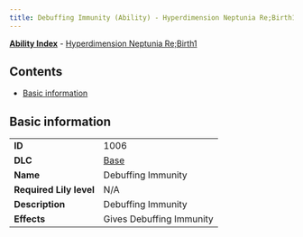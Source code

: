 ```yaml
---
title: Debuffing Immunity (Ability) - Hyperdimension Neptunia Re;Birth1
---
```


[**Ability Index**](/neptunia/rb1/ability/index.html) - [Hyperdimension Neptunia Re;Birth1](/neptunia/rb1)

## Contents

- [Basic information](#basic-information)

## Basic information

|   |   |
| -- | -- |
| **ID** | 1006 |
| **DLC** | [Base](/neptunia/rb1/dlc/1-base.html) |
| **Name** | Debuffing Immunity |
| **Required Lily level** | N/A |
| **Description** | Debuffing Immunity |
| **Effects** | Gives Debuffing Immunity |

